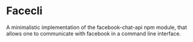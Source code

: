 # Facecli
A minimalistic implementation of the facebook-chat-api npm module, that allows one to communicate with facebook in a command line interface.
